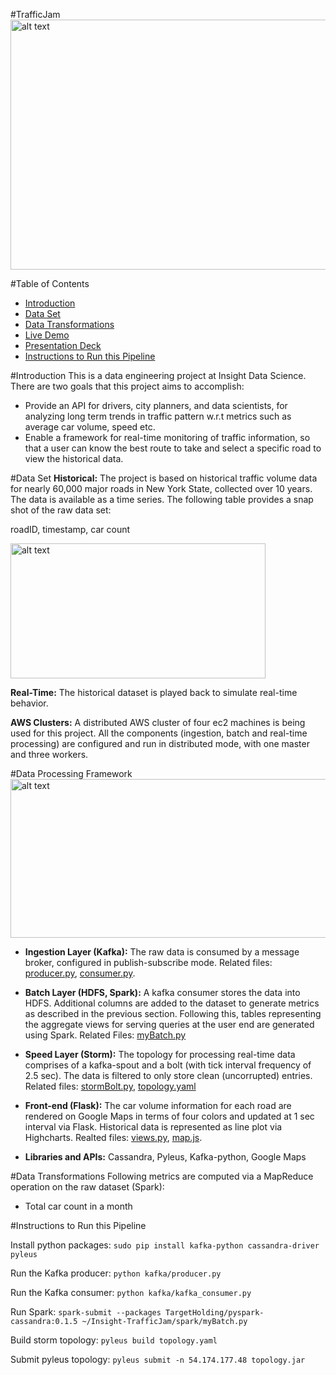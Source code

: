 #TrafficJam
<img src="https://github.com/zachliu/Insight-TrafficJam/blob/master/images/traffic.jpg" alt="alt text" width="640" height="400">


#Table of Contents
- <a href= "https://github.com/zachliu/Insight-TrafficJam/blob/master/README.md#introduction">Introduction</a>
- <a href= "https://github.com/zachliu/Insight-TrafficJam/blob/master/README.md#data-set">Data Set</a>
- <a href= "https://github.com/zachliu/Insight-TrafficJam/blob/master/README.md#data-transformations">Data Transformations</a>
- <a href= "https://github.com/zachliu/Insight-TrafficJam/blob/master/README.md#live-demo">Live Demo</a>
- <a href= "https://github.com/zachliu/Insight-TrafficJam/blob/master/README.md#presentation-deck">Presentation Deck</a>
- <a href= "https://github.com/zachliu/Insight-TrafficJam/blob/master/README.md#instructions-to-run-this-pipeline">Instructions to Run this Pipeline</a>


#Introduction
This is a data engineering project at Insight Data Science. There are two goals that this project aims to accomplish:
- Provide an API for drivers, city planners, and data scientists, for analyzing long term trends in traffic pattern w.r.t metrics such as average car volume, speed etc.
- Enable a framework for real-time monitoring of traffic information, so that a user can know the best route to take and select a specific road to view the historical data.

#Data Set
**Historical:**
The project is based on historical traffic volume data for nearly 60,000 major roads in New York State, collected over 10 years. The data is available as a time series. The following table provides a snap shot of the raw data set:

roadID, timestamp, car count

<img src="https://github.com/zachliu/Insight-TrafficJam/blob/master/images/rawdata.png" alt="alt text" width="408" height="216">

**Real-Time:**
The historical dataset is played back to simulate real-time behavior.

**AWS Clusters:**
A distributed AWS cluster of four ec2 machines is being used for this project. All the components (ingestion, batch and real-time processing) are configured and run in distributed mode, with one master and three workers.

#Data Processing Framework
<img src="https://github.com/zachliu/Insight-TrafficJam/blob/master/images/pipeline.png" alt="alt text" width="600" height="254">

- **Ingestion Layer (Kafka):** The raw data is consumed by a message broker, configured in publish-subscribe mode. Related files: <a href= "https://github.com/zachliu/Insight-TrafficJam/blob/master/kafka/producer.py">producer.py</a>, <a href= "https://github.com/zachliu/Insight-TrafficJam/blob/master/kafka/consumer.py">consumer.py</a>.

- **Batch Layer (HDFS, Spark):** A kafka consumer stores the data into HDFS. Additional columns are added to the dataset to generate metrics as described in the previous section. Following this, tables representing the aggregate views for serving queries at the user end are generated using Spark. Related Files: <a href= "https://github.com/zachliu/Insight-TrafficJam/blob/master/spark/myBatch.py">myBatch.py</a>  

- **Speed Layer (Storm):** The topology for processing real-time data comprises of a kafka-spout and a bolt (with tick interval frequency of 2.5 sec). The data is filtered to only store clean (uncorrupted) entries. Related files: <a href= "https://github.com/zachliu/Insight-TrafficJam/blob/master/Storm/topology/topology/stormBolt.py">stormBolt.py</a>, <a href= "https://github.com/zachliu/Insight-TrafficJam/blob/master/Storm/topology/topology.yaml">topology.yaml</a>

- **Front-end (Flask):** The car volume information for each road are rendered on Google Maps in terms of four colors and updated at 1 sec interval via Flask. Historical data is represented as line plot via Highcharts. Realted files: <a href= "https://github.com/zachliu/Insight-TrafficJam/blob/master/flask/app/views.py">views.py</a>, <a href="https://github.com/zachliu/Insight-TrafficJam/blob/master/flask/app/static/map.js">map.js</a>.

- **Libraries and APIs:** Cassandra, Pyleus, Kafka-python, Google Maps

#Data Transformations
Following metrics are computed via a MapReduce operation on the raw dataset (Spark):
- Total car count in a month


#Instructions to Run this Pipeline

Install python packages:
```sudo pip install kafka-python cassandra-driver pyleus```

Run the Kafka producer:
```python kafka/producer.py```

Run the Kafka consumer:
```python kafka/kafka_consumer.py```

Run Spark:
```spark-submit --packages TargetHolding/pyspark-cassandra:0.1.5 ~/Insight-TrafficJam/spark/myBatch.py```


Build storm topology:
```pyleus build topology.yaml```

Submit pyleus topology:
```pyleus submit -n 54.174.177.48 topology.jar```






